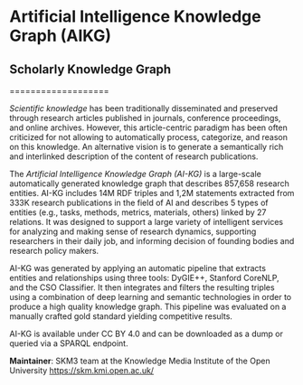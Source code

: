 # Artificial Intelligence Knowledge Graph (AIKG)

## Scholarly Knowledge Graph
===================

*Scientific knowledge* has been traditionally disseminated and preserved through research articles published in journals, conference proceedings, and online archives. However, this article-centric paradigm has been often criticized for not allowing to automatically process, categorize, and reason on this knowledge. An alternative vision is to generate a semantically rich and interlinked description of the content of research publications.

The *Artificial Intelligence Knowledge Graph (AI-KG)* is a large-scale automatically generated knowledge graph that describes 857,658 research entities. AI-KG includes 14M RDF triples and 1,2M statements extracted from 333K research publications in the field of AI and describes 5 types of entities (e.g., tasks, methods, metrics, materials, others) linked by 27 relations. It was designed to support a large variety of intelligent services for analyzing and making sense of research dynamics, supporting researchers in their daily job, and informing decision of founding bodies and research policy makers.

AI-KG was generated by applying an automatic pipeline that extracts entities and relationships using three tools: DyGIE++, Stanford CoreNLP, and the CSO Classifier. It then integrates and filters the resulting triples using a combination of deep learning and semantic technologies in order to produce a high quality knowledge graph. This pipeline was evaluated on a manually crafted gold standard yielding competitive results.

AI-KG is available under CC BY 4.0 and can be downloaded as a dump or queried via a SPARQL endpoint.


**Maintainer**: SKM3 team at the Knowledge Media Institute of the Open University <https://skm.kmi.open.ac.uk/>


